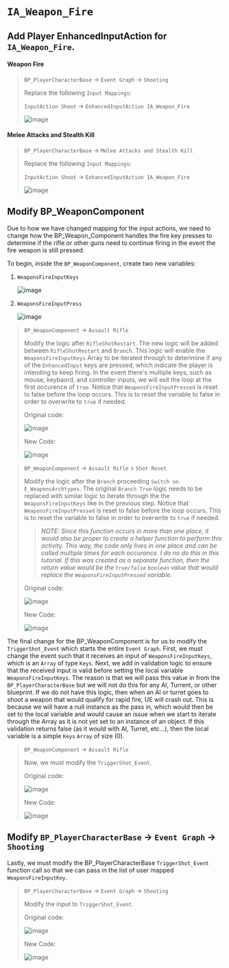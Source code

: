 # `IA_Weapon_Fire`

## Add Player EnhancedInputAction for `IA_Weapon_Fire`.

#### Weapon Fire

>`BP_PlayerCharacterBase` -> `Event Graph` -> `Shooting`
>
>Replace the following `Input Mappings`:
>
>`InputAction Shoot` -> `EnhancedInputAction IA_Weapon_Fire`
>
>![image](./../../Images/EnhancedInput_WeaponShootingInputs_01.png)

#### Melee Attacks and Stealth Kill

>`BP_PlayerCharacterBase` -> `Melee Attacks and Stealth Kill`
>
>Replace the following `Input Mappings`:
>
>`InputAction Shoot` -> `EnhancedInputAction IA_Weapon_Fire`
>
>![image](./../../Images/EnhancedInput_WeaponShootingInputs_13.png)

## Modify BP_WeaponComponent

Due to how we have changed mapping for the input actions, we need to change how the BP_Weapon_Component handles the fire key presses to determine if the rifle or other guns need to continue firing in the event the fire weapon is still pressed.

To begin, inside the `BP_WeaponComponent`, create two new variables:

1. `WeaponsFireInputKeys`

   ![image](./../../Images/EnhancedInput_BP_WeaponComponent_09.png)

2. `WeaponsFireInputPress`

   ![image](./../../Images/EnhancedInput_BP_WeaponComponent_10.png)

>`BP_WeaponComponent` -> `Assault Rifle`
>
> Modify the logic after `RifleShotRestart`. The new logic will be added between `RifleShotRestart` and `Branch`. This logic will enable the `WeaponsFireInputKeys` Array to be iterated through to deterimine if any of the `EnhancedInput` keys are pressed, which indicate the player is intending to keep firing. In the event there's multiple keys, such as mouse, keybaord, and controller inputs, we will exit the loop at the first occurence of `true`.  Notice that `WeaponsFireInputPressed` is reset to false before the loop occurs. This is to reset the variable to false in order to overwrite to `true` if needed.
>
> Original code:
>
> ![image](./../../Images/EnhancedInput_BP_WeaponComponent_01.png)
>
> New Code:
>
> ![image](./../../Images/EnhancedInput_BP_WeaponComponent_02.png)

>`BP_WeaponComponent` -> `Assault Rifle` > `Shot Reset`
>
> Modify the logic after the `Branch` proceeding `Switch on E_WeaponsArchtypes`. The original `Branch True` logic needs to be replaced with similar logic to iterate through the the `WeaponsFireInputKeys` like in the previous step. Notice that `WeaponsFireInputPressed` is reset to false before the loop occurs. This is to reset the variable to false in order to overwrite to `true` if needed.
>
>> **NOTE*: Since this function occurs in more than one place, it would also be proper to create a helper function to perform this activity. This way, the code only lives in one place and can be called multiple times for each occurance. I do no do this in this tutorial. If this was created as a separate function, then the return value would be the `true/false` `boolean` value that would replace the `WeaponsFireInputPressed` variable.*
>
> Original code:
>
> ![image](./../../Images/EnhancedInput_BP_WeaponComponent_03.png)
>
> New Code:
>
> ![image](./../../Images/EnhancedInput_BP_WeaponComponent_04.png)

The final change for the BP_WeaponComponent is for us to modify the `TriggerShot_Event` which starts the entire `Event Graph`. First, we must change the event such that it receives an input of `WeaponsFireInputKeys`, which is an `Array` of type `Keys`. Next, we add in validation logic to ensure that the received input is valid before setting the local variable `WeaponsFireInputKeys`. The reason is that we will pass this value in from the `BP_PlayerCharacterBase` but we will not do this for any AI, Turrent, or other blueprint. If we do not have this logic, then when an AI or turret goes to shoot a weapon that would qualify for rapid fire, UE will crash out. This is because we will have a null instance as the pass in, which would then be set to the local variable and would cause an issue when we start to iterate through the Array as it is not yet set to an instance of an object. If this validation returns false (as it would with AI, Turret, etc...), then the local variable is a simple `Keys` `Array` of size (0).

>`BP_WeaponComponent` -> `Assault Rifle`
>
> Now, we must modify the `TriggerShot_Event`.
>
> Original code:
>
> ![image](./../../Images/EnhancedInput_BP_WeaponComponent_05.png)
>
> New Code:
>
> ![image](./../../Images/EnhancedInput_BP_WeaponComponent_06.png)

## Modify `BP_PlayerCharacterBase` -> `Event Graph` -> `Shooting`

Lastly, we must modify the BP_PlayerCharacterBase `TriggerShot_Event` function call so that we can pass in the list of user mapped `WeaponsFireInputKey`.

>`BP_PlayerCharacterBase` -> `Event Graph` -> `Shooting`
>
> Modify the input to `TriggerShot_Event`.
>
> Original code:
>
> ![image](./../../Images/EnhancedInput_BP_WeaponComponent_07.png)
>
> New Code:
>
> ![image](./../../Images/EnhancedInput_BP_WeaponComponent_08.png)